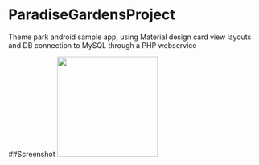 # ParadiseGardensProject
Theme park android sample app, using Material design card view layouts and DB connection to MySQL through a PHP webservice

##Screenshot
<img src="https://raw.githubusercontent.com/CrSeth/ParadiseGardensProject/master/screenshot.jpg" width="200" />


